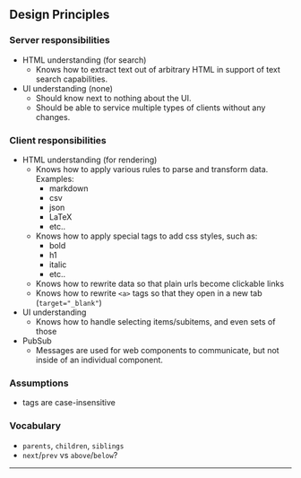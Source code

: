 ## Design Principles

### Server responsibilities
* HTML understanding (for search)
  * Knows how to extract text out of arbitrary HTML in support of text search capabilities.
* UI understanding (none)
  * Should know next to nothing about the UI.
  * Should be able to service multiple types of clients without any changes.

### Client responsibilities
* HTML understanding (for rendering)
  * Knows how to apply various rules to parse and transform data. Examples:
    * markdown
    * csv
    * json
    * LaTeX
    * etc..
  * Knows how to apply special tags to add css styles, such as:
    * bold
    * h1
    * italic
    * etc..
  * Knows how to rewrite data so that plain urls become clickable links
  * Knows how to rewrite `<a>` tags so that they open in a new tab (`target="_blank"`)
* UI understanding
  * Knows how to handle selecting items/subitems, and even sets of those
* PubSub
  * Messages are used for web components to communicate, 
but not inside of an individual component.

### Assumptions
* tags are case-insensitive

### Vocabulary
* `parents`, `children`, `siblings`
* `next`/`prev` vs `above`/`below`?
----